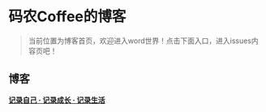 
# 码农Coffee的博客

> 当前位置为博客首页，欢迎进入word世界！点击下面入口，进入issues内容页吧！

## 博客
 **[记录自己 · 记录成长 · 记录生活](https://github.com/szjxxy/blog/issues)**
